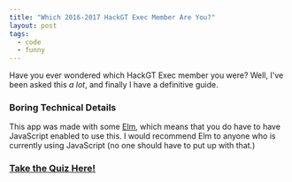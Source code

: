 ```yaml
---
title: "Which 2016-2017 HackGT Exec Member Are You?"
layout: post
tags:
  - code
  - funny
---
```


Have you ever wondered which HackGT Exec member you were?
Well, I've been asked this _a lot_, and finally I have a definitive
guide.

### Boring Technical Details

This app was made with some [Elm](http://elm-lang.org/), which means that you
do have to have JavaScript enabled to use this.
I would recommend Elm to anyone who is currently using JavaScript (no one should
have to put up with that.)

### [Take the Quiz Here!](https://icanteden.com/execquiz)

